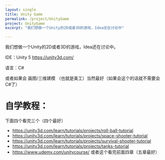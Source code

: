 ```yaml
---
layout: single
title: Unity Game
permalink: /project/UnityGame
project: UnityGame
excerpt: "我们想做一个Unity的2D或者3D的游戏，Idea还在讨论中"

---
```




我们想做一个Unity的2D或者3D的游戏，Idea还在讨论中。

IDE：Unity 5 https://unity3d.com/

语言：C#

或者如果会 画图/三维建模 （也就是美工）当然最好（如果会这个的话就不需要会C#了）

# 自学教程：
下面四个看完三个（四个最好）
- https://unity3d.com/learn/tutorials/projects/roll-ball-tutorial
- https://unity3d.com/learn/tutorials/projects/space-shooter-tutorial
- https://unity3d.com/learn/tutorials/projects/survival-shooter-tutorial
- https://unity3d.com/learn/tutorials/projects/tanks-tutorial
- https://www.udemy.com/unitycourse/ 或者这个看完前面四章（五章最好）
